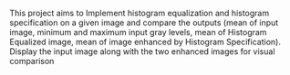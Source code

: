 This project aims to  Implement histogram equalization and histogram specification on a given image and compare the outputs (mean of input image, minimum and maximum input gray levels, mean of Histogram Equalized image, mean of image enhanced by Histogram Specification). Display the input image along with the two enhanced images for visual comparison
